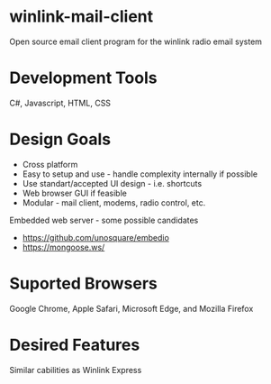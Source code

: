 # winlink-mail-client
Open source email client program for the winlink radio email system

# Development Tools
C#, Javascript, HTML, CSS

# Design Goals
* Cross platform 
* Easy to setup and use - handle complexity internally if possible
* Use standart/accepted UI design - i.e. shortcuts
* Web browser GUI if feasible
* Modular - mail client, modems, radio control, etc.

Embedded web server - some possible candidates
* https://github.com/unosquare/embedio
* https://mongoose.ws/ 

# Suported Browsers
Google Chrome, Apple Safari, Microsoft Edge, and Mozilla Firefox

# Desired Features
Similar cabilities as Winlink Express

